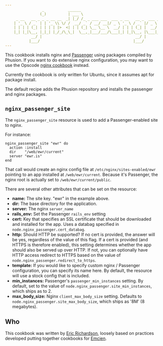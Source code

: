 ```yaml
---
                 _           ______                                        
                (_)          | ___ \                                       
     _ __   __ _ _ _ __ __  _| |_/ /_ _ ___ ___  ___ _ __   __ _  ___ _ __ 
    | '_ \ / _` | | '_ \\ \/ /  __/ _` / __/ __|/ _ \ '_ \ / _` |/ _ \ '__|
    | | | | (_| | | | | |>  <| | | (_| \__ \__ \  __/ | | | (_| |  __/ |   
    |_| |_|\__, |_|_| |_/_/\_\_|  \__,_|___/___/\___|_| |_|\__, |\___|_|   
            __/ |                                           __/ |          
           |___/                                           |___/           
---
```


This cookbook installs nginx and [Passenger](https://www.phusionpassenger.com/) 
using packages compiled by Phusion.  If you want to do extensive nginx 
configuration, you may want to use the Opscode 
[nginx cookbook](https://github.com/opscode-cookbooks/nginx) instead.


Currently the cookbook is only written for Ubuntu, since it assumes apt for 
package install.

The default recipe adds the Phusion repository and installs the passenger and 
nginx packages.

## `nginx_passenger_site`

The `nginx_passenger_site` resource is used to add a Passenger-enabled site 
to nginx.

For instance:

    nginx_passenger_site "ewr" do
      action :install
      dir    "/web/ewr/current"
      server "ewr.is"
    end
    
That call would create an nginx config file at `/etc/nginx/sites-enabled/ewr` 
pointing to an app installed at `/web/ewr/current`.  Because it's Passenger, 
the nginx root is actually set to `/web/ewr/current/public`.  

There are several other attributes that can be set on the resource:

* __name:__ The site key.  "ewr" in the example above.
* __dir:__ The base directory for the application.
* __server:__ The nginx `server_name`
* __rails_env:__ Set the Passenger `rails_env` setting
* __cert:__ Key that specifies an SSL certificate that should be downloaded 
    and installed for the app.  Uses a databag specified in 
    `node.nginx_passenger.cert_databag`.
* __http:__ Should HTTP be supported?  If no cert is provided, the answer 
    will be yes, regardless of the value of this flag.  If a cert is provided
    (and HTTPS is therefore enabled), this setting determines whether the 
    app should also be served up over HTTP.  If not, you can optionally have 
    HTTP access redirect to HTTPS based on the value of 
    `node.nginx_passenger.redirect_to_https`.
* __template:__ If you would like to specify custom nginx / Passenger 
    configuration, you can specify its name here.  By default, the resource 
    will use a stock config that is included.
* __min_instances:__ Passenger's `passenger_min_instances` setting.  By default, 
    set to the value of `node.nginx_passenger.site_min_instances`, which ships as 
    to 2.
* __max\_body\_size:__ Nginx `client_max_body_size` setting.  Defaults to 
    `node.nginx_passenger.site_max_body_size`, which ships as '8M' (8 megabytes).
    
## Who

This cookbook was written by [Eric Richardson](http://ewr.is), loosely based on 
practices developed putting together cookbooks for [Emcien](http://emcien.com).
